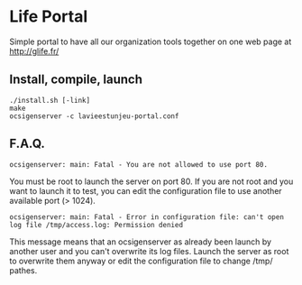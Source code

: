 
Life Portal
============

Simple portal to have all our organization tools together on one web page at http://glife.fr/

## Install, compile, launch

    ./install.sh [-link]
    make
    ocsigenserver -c lavieestunjeu-portal.conf

## F.A.Q.

    ocsigenserver: main: Fatal - You are not allowed to use port 80.

You must be root to launch the server on port 80. If you are not root and you want to launch it to test, you can edit the configuration file to use another available port (> 1024).

    ocsigenserver: main: Fatal - Error in configuration file: can't open log file /tmp/access.log: Permission denied

This message means that an ocsigenserver as already been launch by another user and you can't overwrite its log files. Launch the server as root to overwrite them anyway or edit the configuration file to change /tmp/ pathes.
